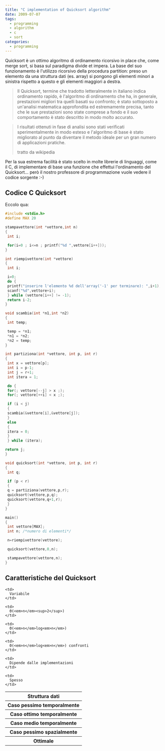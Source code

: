 ```yaml
---
title: "C implementation of Quicksort algorithm"
date: 2009-07-07
tags:
  - programming
  - algorithm
  - c
  - sort
categories:
  - programming
---
```

Quicksort è un ottimo algoritmo di ordinamento ricorsivo in place che, come merge sort, si basa sul paradigma divide et impera. La base del suo funzionamento è l'utilizzo ricorsivo della procedura partition: preso un elemento da una struttura dati (es. array) si pongono gli elementi minori a sinistra rispetto a questo e gli elementi maggiori a destra.

> Il Quicksort, termine che tradotto letteralmente in italiano indica ordinamento rapido, è l'algoritmo di ordinamento che ha, in generale, prestazioni migliori tra quelli basati su confronto; è stato sottoposto a un'analisi matematica approfondita ed estremamente precisa, tanto che le sue prestazioni sono state comprese a fondo e il suo comportamento è stato descritto in modo molto accurato.
>

<!-- truncate -->

> I risultati ottenuti in fase di analisi sono stati verificati sperimentalmente in modo esteso e l'algoritmo di base è stato migliorato al punto da diventare il metodo ideale per un gran numero di applicazioni pratiche.
>
> tratto da wikipedia

Per la sua estrema facilità è stato scelto in molte librerie di linguaggi, come il C, di implementare di base una funzione che effettui l'ordinamento del Quicksort... però il nostro professore di programmazione vuole vedere il codice sorgente :-)

## Codice C Quicksort

Eccolo qua:

```c
#include <stdio.h>
#define MAX 20

stampavettore(int *vettore,int n)
{
 int i;

 for(i=0 ; i<=n ; printf("%d ",vettore[i++]));
}

int riempivettore(int *vettore)
{
 int i;

 i=0;
 do {
 printf("inserire l'elemento %d dell'array('-1' per terminare): ",i+1);
 scanf("%d",vettore+i);
 } while (vettore[i++] != -1);
 return i-2;
}

void scambia(int *n1,int *n2)
{
 int temp;

 temp = *n1;
 *n1 = *n2;
 *n2 = temp;
}

int partiziona(int *vettore, int p, int r)
{
 int x = vettore[p];
 int i = p-1;
 int j = r+1;
 int itera = 1;

 do {
 for(; vettore[--j] > x ;);
 for(; vettore[++i] < x ;);

 if (i < j)
 {
 scambia(&vettore[i],&vettore[j]);
 }
 else
 {
 itera = 0;
 }
 } while (itera);

return j;
}

void quicksort(int *vettore, int p, int r)
{
 int q;

 if (p < r)
 {
 q = partiziona(vettore,p,r);
 quicksort(vettore,p,q);
 quicksort(vettore,q+1,r);
 }
}

main()
{
 int vettore[MAX];
 int n; /*numero di elementi*/

 n=riempivettore(vettore);

 quicksort(vettore,0,n);

 stampavettore(vettore,n);
}
```

## Caratteristiche del Quicksort

<table border="0">
  <tr>
    <th>
      Struttura dati
    </th>

    <td>
      Variabile
    </td>
  </tr>

  <tr>
    <th>
      Caso pessimo temporalmente
    </th>

    <td>
      Θ(<em>n</em><sup>2</sup>)
    </td>
  </tr>

  <tr>
    <th>
      Caso ottimo temporalmente
    </th>

    <td>
      Θ(<em>n</em>log<em>n</em>)
    </td>
  </tr>

  <tr>
    <th>
      Caso medio temporalmente
    </th>

    <td>
      Θ(<em>n</em>log<em>n</em>) confronti
    </td>
  </tr>

  <tr>
    <th>
      Caso pessimo spazialmente
    </th>

    <td>
      Dipende dalle implementazioni
    </td>
  </tr>

  <tr>
    <th>
      Ottimale
    </th>

    <td>
      Spesso
    </td>
  </tr>
</table>
